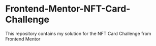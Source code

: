 # Frontend-Mentor-NFT-Card-Challenge
This repository contains my solution for the NFT Card Challenge from Frontend Mentor

